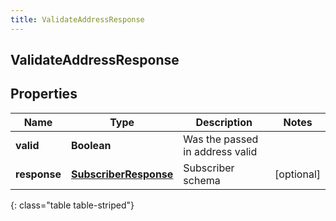 ```yaml
---
title: ValidateAddressResponse
---
```

## ValidateAddressResponse


## Properties

| Name | Type | Description | Notes |
| ------------ | ------------- | ------------- | ------------- |
| **valid** | **Boolean** | Was the passed in address valid |  |
| **response** | [**SubscriberResponse**](SubscriberResponse.html) | Subscriber schema |  [optional] |
{: class="table table-striped"}



